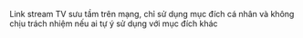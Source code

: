 Link stream TV sưu tầm trên mạng, chỉ sử dụng mục đích cá nhân và không chịu trách nhiệm nếu ai tự ý sử dụng với mục đích khác
